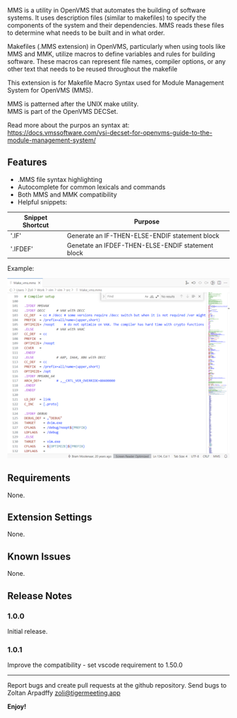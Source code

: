 MMS is a utility in OpenVMS that automates the building of software systems. It uses description files (similar to makefiles) to specify the components of the system and their dependencies. MMS reads these files to determine what needs to be built and in what order. 

Makefiles (.MMS extension) in OpenVMS, particularly when using tools like MMS and MMK, utilize macros to define variables and rules for building software. These macros can represent file names, compiler options, or any other text that needs to be reused throughout the makefile

This extension is for Makefile Macro Syntax used for Module Management System for OpenVMS (MMS).

MMS is patterned after the UNIX make utility.  
MMS is part of the OpenVMS DECSet. 

Read more about the purpos an syntax at: 
https://docs.vmssoftware.com/vsi-decset-for-openvms-guide-to-the-module-management-system/

## Features

- .MMS file syntax highlighting
- Autocomplete for common lexicals and commands
- Both MMS and MMK compatibility
- Helpful snippets: 
  
Snippet Shortcut      | Purpose
--------------------- | -------------
'.IF'                 | Generate an IF-THEN-ELSE-ENDIF statement block
'.IFDEF'              | Genetate an IFDEF-THEN-ELSE-ENDIF statement block


Example:

<p align="center">
  <img src="https://raw.githubusercontent.com/tigermeeting/vms-mms-vsc-extension/main/images/sample.png">
</p>

## Requirements

None.

## Extension Settings

None.

## Known Issues

None.

## Release Notes

### 1.0.0

Initial release.

### 1.0.1

Improve the compatibility - set vscode requirement to 1.50.0

---
Report bugs and create pull requests at the github repository.
Send bugs to Zoltan Arpadffy <zoli@tigermeeting.app>

**Enjoy!**
